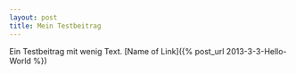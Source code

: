 ```yaml
---
layout: post
title: Mein Testbeitrag
---
```


Ein Testbeitrag mit wenig Text. [Name of Link]({% post_url 2013-3-3-Hello-World %})
